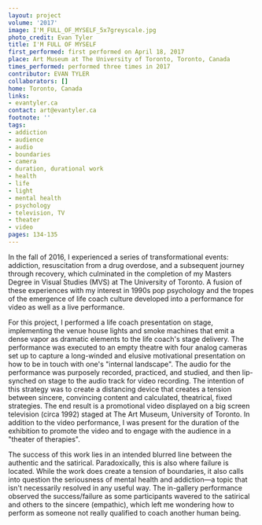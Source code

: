 ```yaml
---
layout: project
volume: '2017'
image: I'M_FULL_OF_MYSELF_5x7greyscale.jpg
photo_credit: Evan Tyler
title: I'M FULL OF MYSELF
first_performed: first performed on April 18, 2017
place: Art Museum at The University of Toronto, Toronto, Canada
times_performed: performed three times in 2017
contributor: EVAN TYLER
collaborators: []
home: Toronto, Canada
links:
- evantyler.ca
contact: art@evantyler.ca
footnote: ''
tags:
- addiction
- audience
- audio
- boundaries
- camera
- duration, durational work
- health
- life
- light
- mental health
- psychology
- television, TV
- theater
- video
pages: 134-135
---
```


In the fall of 2016, I experienced a series of transformational events: addiction, resuscitation from a drug overdose, and a subsequent journey through recovery, which culminated in the completion of my Masters Degree in Visual Studies (MVS) at The University of Toronto. A fusion of these experiences with my interest in 1990s pop psychology and the tropes of the emergence of life coach culture developed into a performance for video as well as a live performance.

For this project, I performed a life coach presentation on stage, implementing the venue house lights and smoke machines that emit a dense vapor as dramatic elements to the life coach's stage delivery. The performance was executed to an empty theatre with four analog cameras set up to capture a long-winded and elusive motivational presentation on how to be in touch with one's "internal landscape". The audio for the performance was purposely recorded, practiced, and studied, and then lip-synched on stage to the audio track for video recording. The intention of this strategy was to create a distancing device that creates a tension between sincere, convincing content and calculated, theatrical, fixed strategies. The end result is a promotional video displayed on a big screen television (circa 1992) staged at The Art Museum, University of Toronto. In addition to the video performance, I was present for the duration of the exhibition to promote the video and to engage with the audience in a "theater of therapies".

The success of this work lies in an intended blurred line between the authentic and the satirical. Paradoxically, this is also where failure is located. While the work does create a tension of boundaries, it also calls into question the seriousness of mental health and addiction—a topic that isn't necessarily resolved in any useful way. The in-gallery performance observed the success/failure as some participants wavered to the satirical and others to the sincere (empathic), which left me wondering how to perform as someone not really qualified to coach another human being.
